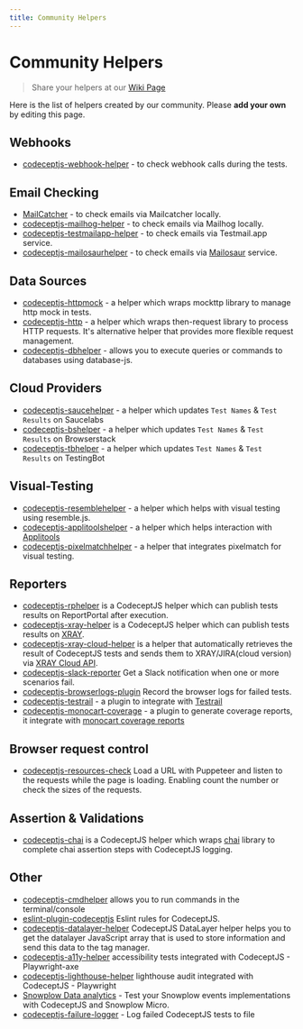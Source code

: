 ```yaml
---
title: Community Helpers
---
```


# Community Helpers
> Share your helpers at our [Wiki Page](https://github.com/codeceptjs/CodeceptJS/wiki/Community-Helpers)

Here is the list of helpers created by our community.
Please **add your own** by editing this page.
## Webhooks

* [codeceptjs-webhook-helper](https://github.com/onemolegames/codeceptjs-webhook-helper) - to check webhook calls during the tests.

## Email Checking

* [MailCatcher](https://gist.github.com/schmkr/026732dfa1627b927ff3a08dc31ee884) - to check emails via Mailcatcher locally.
* [codeceptjs-mailhog-helper](https://github.com/tsuemura/codeceptjs-mailhog-helper) - to check emails via Mailhog locally.
* [codeceptjs-testmailapp-helper](https://github.com/pavkam/codeceptjs-testmailapp-helper) - to check emails via Testmail.app service.
* [codeceptjs-mailosaurhelper](https://github.com/yurkovychv/codeceptjs-mailosaur) - to check emails via [Mailosaur](https://mailosaur.com/) service.

## Data Sources

* [codeceptjs-httpmock](https://github.com/testphony/codeceptjs-httpMock) -  a helper which wraps mockttp library to manage http mock in tests.
* [codeceptjs-http](https://github.com/testphony/codeceptjs-http) - a helper which wraps then-request library to process HTTP requests. It's alternative helper that provides more flexible request management.
* [codeceptjs-dbhelper](https://github.com/thiagodp/codeceptjs-dbhelper) - allows you to execute queries or commands to databases using database-js. 

## Cloud Providers
* [codeceptjs-saucehelper](https://github.com/puneet0191/codeceptjs-saucehelper/) - a helper which updates `Test Names` & `Test Results` on Saucelabs 
* [codeceptjs-bshelper](https://github.com/PeterNgTr/codeceptjs-bshelper) - a helper which updates `Test Names` & `Test Results` on Browserstack 
* [codeceptjs-tbhelper](https://github.com/testingbot/codeceptjs-tbhelper) - a helper which updates `Test Names` & `Test Results` on TestingBot 

## Visual-Testing
* [codeceptjs-resemblehelper](https://github.com/puneet0191/codeceptjs-resemblehelper) - a helper which helps with visual testing using resemble.js. 
* [codeceptjs-applitoolshelper](https://www.npmjs.com/package/codeceptjs-applitoolshelper) - a helper which helps interaction with [Applitools](https://applitools.com)
* [codeceptjs-pixelmatchhelper](https://github.com/stracker-phil/codeceptjs-pixelmatchhelper) - a helper that integrates pixelmatch for visual testing. 

## Reporters
* [codeceptjs-rphelper](https://github.com/reportportal/agent-js-codecept) is a CodeceptJS helper which can publish tests results on ReportPortal after execution.
* [codeceptjs-xray-helper](https://www.npmjs.com/package/codeceptjs-xray-helper) is a CodeceptJS helper which can publish tests results on [XRAY](https://confluence.xpand-it.com/display/XRAYCLOUD/Import+Execution+Results+-+REST).
* [codeceptjs-xray-cloud-helper](https://www.npmjs.com/package/codeceptjs-xray-cloud-helper) is a helper that automatically retrieves the result of CodeceptJS tests and sends them to XRAY/JIRA(cloud version) via [XRAY Cloud API](https://docs.getxray.app/display/XRAYCLOUD/Import+Execution+Results+-+REST+v2#ImportExecutionResultsRESTv2-XrayJSONresults).
* [codeceptjs-slack-reporter](https://www.npmjs.com/package/codeceptjs-slack-reporter) Get a Slack notification when one or more scenarios fail.
* [codeceptjs-browserlogs-plugin](https://github.com/pavkam/codeceptjs-browserlogs-plugin) Record the browser logs for failed tests.
* [codeceptjs-testrail](https://github.com/PeterNgTr/codeceptjs-testrail) - a plugin to integrate with [Testrail](https://www.gurock.com/testrail)
* [codeceptjs-monocart-coverage](https://github.com/cenfun/codeceptjs-monocart-coverage) - a plugin to generate coverage reports, it integrate with [monocart coverage reports](https://github.com/cenfun/monocart-coverage-reports)

## Browser request control
* [codeceptjs-resources-check](https://github.com/luarmr/codeceptjs-resources-check) Load a URL with Puppeteer and listen to the requests while the page is loading. Enabling count the number or check the sizes of the requests.

## Assertion & Validations
* [codeceptjs-chai](https://www.npmjs.com/package/codeceptjs-chai) is a CodeceptJS helper which wraps
[chai](https://www.chaijs.com/) library to complete chai assertion steps with CodeceptJS logging.

## Other

* [codeceptjs-cmdhelper](https://github.com/thiagodp/codeceptjs-cmdhelper) allows you to run commands in the terminal/console
* [eslint-plugin-codeceptjs](https://www.npmjs.com/package/eslint-plugin-codeceptjs) Eslint rules for CodeceptJS.
* [codeceptjs-datalayer-helper](https://github.com/kobenguyent/codeceptjs-datalayer-helper) CodeceptJS DataLayer helper helps you to get the datalayer JavaScript array that is used to store information and send this data to the tag manager.
* [codeceptjs-a11y-helper](https://github.com/kobenguyent/codeceptjs-a11y-helper) accessibility tests integrated with CodeceptJS - Playwright-axe
* [codeceptjs-lighthouse-helper](https://github.com/kobenguyent/codeceptjs-lighthouse-helper) lighthouse audit integrated with CodeceptJS - Playwright
* [Snowplow Data analytics](https://www.npmjs.com/package/@viasat/codeceptjs-snowplow-helper) - Test your Snowplow events implementations with CodeceptJS and Snowplow Micro.
* [codeceptjs-failure-logger](https://github.com/kobenguyent/codeceptjs-failure-logger) - Log failed CodeceptJS tests to file